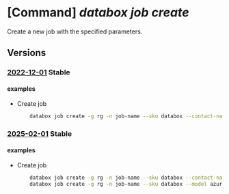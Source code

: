 # [Command] _databox job create_

Create a new job with the specified parameters.

## Versions

### [2022-12-01](/Resources/mgmt-plane/L3N1YnNjcmlwdGlvbnMve30vcmVzb3VyY2Vncm91cHMve30vcHJvdmlkZXJzL21pY3Jvc29mdC5kYXRhYm94L2pvYnMve30=/2022-12-01.xml) **Stable**

<!-- mgmt-plane /subscriptions/{}/resourcegroups/{}/providers/microsoft.databox/jobs/{} 2022-12-01 -->

#### examples

- Create job
    ```bash
        databox job create -g rg -n job-name --sku databox --contact-name 'test' --phone 14258828080 --email-list testing@microsoft.com --street-address1 "1 MICROSOFT WAY" --city Redmond --state-or-province WA --country US --postal-code 98052 --company-name Microsoft --storage-account account-id --staging-storage-account account-id --resource-group-for-managed-disk rg --transfer-type ImportToAzure --kek-type MicrosoftManaged
    ```

### [2025-02-01](/Resources/mgmt-plane/L3N1YnNjcmlwdGlvbnMve30vcmVzb3VyY2Vncm91cHMve30vcHJvdmlkZXJzL21pY3Jvc29mdC5kYXRhYm94L2pvYnMve30=/2025-02-01.xml) **Stable**

<!-- mgmt-plane /subscriptions/{}/resourcegroups/{}/providers/microsoft.databox/jobs/{} 2025-02-01 -->

#### examples

- Create job
    ```bash
        databox job create -g rg -n job-name --sku databox --contact-name 'test' --phone 14258828080 --email-list testing@microsoft.com --street-address1 "1 MICROSOFT WAY" --city Redmond --state-or-province WA --country US --postal-code 98052 --company-name Microsoft --storage-account account-id --staging-storage-account account-id --resource-group-for-managed-disk rg --transfer-type ImportToAzure --kek-type MicrosoftManaged
        databox job create -g rg -n job-name --sku databox --model azuredatabox120 --contact-name 'test' --phone 14258828080 --email-list testing@microsoft.com --street-address1 "1 MICROSOFT WAY" --city Redmond --state-or-province WA --country US --postal-code 98052 --company-name Microsoft --storage-account account-id --staging-storage-account account-id --resource-group-for-managed-disk rg --transfer-type ImportToAzure --kek-type MicrosoftManaged
    ```
